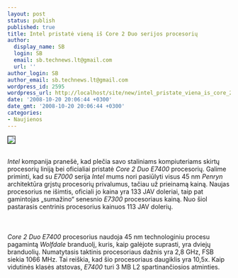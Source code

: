 ```yaml
---
layout: post
status: publish
published: true
title: Intel pristatė vieną iš Core 2 Duo serijos procesorių
author:
  display_name: SB
  login: SB
  email: sb.technews.lt@gmail.com
  url: ''
author_login: SB
author_email: sb.technews.lt@gmail.com
wordpress_id: 2595
wordpress_url: http://localhost/site/new/intel_pristate_viena_is_core_2_duo_serijos_procesoriu/
date: '2008-10-20 20:06:44 +0300'
date_gmt: '2008-10-20 20:06:44 +0300'
categories:
- Naujienos
---
```

<div class="imgright"><img src="http://tbn0.google.com/images?q=tbn:UaKAh4jvWVwBlM:http://www.hardwaremania.com/news/images/stories/2008/cpu/_0e48-intel_logo1.jpg" border="1"></div>
<p><br><i>Intel</i> kompanija pranešė, kad plečia savo staliniams kompiuteriams skirtų procesorių liniją bei oficialiai pristatė <i>Core 2 Duo E7400</i> procesorių. Galime priminti, kad su <i>E7000</i> serija <i>Intel</i> mums nori pasiūlyti visus 45 nm <i>Penryn</i> architektūra grįstų procesorių privalumus, tačiau už prieinamą kainą. Naujas procesorius ne išimtis, oficiali jo kaina yra 133 JAV doleriai, taip pat gamintojas „sumažino“ senesnio <i>E7300</i> procesoriaus kainą. Nuo šiol pastarasis centrinis procesorius kainuos 113 JAV dolerių.<br />
<br><br />
<br><i>Core 2 Duo E7400</i> procesorius naudoja 45 nm technologiniu procesu pagamintą <i>Wolfdale</i> branduolį, kuris, kaip galėjote suprasti, yra dviejų branduolių. Numatytasis taktinis procesoriaus dažnis yra 2,8 GHz, FSB siekia 1066 MHz. Tai reiškia, kad šio procesoriaus daugiklis yra 10,5x. Kaip vidutinės klasės atstovas, <i>E7400</i> turi 3 MB L2 spartinančiosios atminties.<br />
<br><br />
<br><br />
<br><br />
<br></p>
